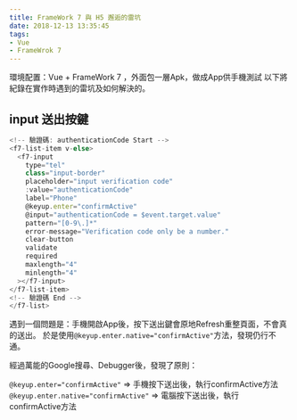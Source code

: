 ```yaml
---
title: FrameWork 7 與 H5 邂逅的雷坑
date: 2018-12-13 13:35:45
tags:
- Vue
- FrameWrok 7
---
```

環境配置：Vue + FrameWork 7 ，外面包一層Apk，做成App供手機測試
以下將紀錄在實作時遇到的雷坑及如何解決的。

## input 送出按鍵 
```js
<!-- 驗證碼: authenticationCode Start -->
<f7-list-item v-else>
  <f7-input
    type="tel"
    class="input-border"
    placeholder="input verification code"
    :value="authenticationCode"
    label="Phone"
    @keyup.enter="confirmActive"
    @input="authenticationCode = $event.target.value"
    pattern="[0-9\.]*"
    error-message="Verification code only be a number."
    clear-button
    validate
    required
    maxlength="4"
    minlength="4"
  ></f7-input>
</f7-list-item>
<!-- 驗證碼 End -->
</f7-list>
```

遇到一個問題是：手機開啟App後，按下送出鍵會原地Refresh重整頁面，不會真的送出。
於是使用`@keyup.enter.native="confirmActive"`方法，發現仍行不通。

經過萬能的Google搜尋、Debugger後，發現了原則：

`@keyup.enter="confirmActive"` => 手機按下送出後，執行confirmActive方法
`@keyup.enter.native="confirmActive"` => 電腦按下送出後，執行confirmActive方法
